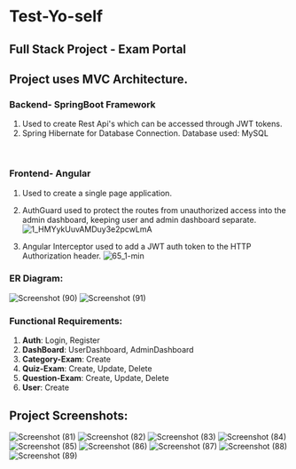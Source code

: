# Test-Yo-self
## Full Stack Project - Exam Portal


## Project uses MVC Architecture.

### Backend- SpringBoot Framework
1) Used to create Rest Api's which can be accessed through JWT tokens.
2) Spring Hibernate for Database Connection. Database used: MySQL

<br>

### Frontend- Angular
1) Used to create a single page application.
2) AuthGuard used to protect the routes from unauthorized access into the admin dashboard, keeping user and admin dashboard separate.
![1_HMYykUuvAMDuy3e2pcwLmA](https://user-images.githubusercontent.com/35832850/178339477-5127345c-1880-4781-9557-4873c179299f.png)


3) Angular Interceptor used to add a JWT auth token to the HTTP Authorization header.
![65_1-min](https://user-images.githubusercontent.com/35832850/178340046-b68131dc-056b-4c60-8743-edaeb0078063.jpg)

### ER Diagram:
![Screenshot (90)](https://user-images.githubusercontent.com/35832850/178344189-3fbc9a2d-e876-47b9-8ffe-6d002af67c64.png)
![Screenshot (91)](https://user-images.githubusercontent.com/35832850/178344200-c74c1c72-39d9-4f0d-abe7-d9928953305f.png)

### Functional Requirements:
1) **Auth**: Login, Register
2) **DashBoard**: UserDashboard, AdminDashboard
3) **Category-Exam**: Create 
4) **Quiz-Exam**: Create, Update, Delete
5) **Question-Exam**: Create, Update, Delete
6) **User**: Create






## Project Screenshots:
![Screenshot (81)](https://user-images.githubusercontent.com/35832850/178341015-0607b962-b562-486a-bfa3-ea01951ef75c.png)
![Screenshot (82)](https://user-images.githubusercontent.com/35832850/178341020-ea7a45e3-1f08-4d7b-9544-e02a0d468b7f.png)
![Screenshot (83)](https://user-images.githubusercontent.com/35832850/178341022-ead31b54-4ab3-48c6-9293-7ce05bc9f807.png)
![Screenshot (84)](https://user-images.githubusercontent.com/35832850/178341025-c4b0e6e5-d9e5-4257-8be5-1d7d00ffc311.png)
![Screenshot (85)](https://user-images.githubusercontent.com/35832850/178341037-20271bed-c26e-41c4-8175-219ed9950a38.png)
![Screenshot (86)](https://user-images.githubusercontent.com/35832850/178341044-62eab316-63d7-4b5c-8613-340b1a3323d0.png)
![Screenshot (87)](https://user-images.githubusercontent.com/35832850/178341055-b274c984-eeeb-4666-aeb1-589f74044655.png)
![Screenshot (88)](https://user-images.githubusercontent.com/35832850/178341064-040fbf5a-0bf5-4abe-86f4-9b44bb6e5c4f.png)
![Screenshot (89)](https://user-images.githubusercontent.com/35832850/178341079-3893953d-b75d-4d50-961d-c756d3e86cd0.png)

